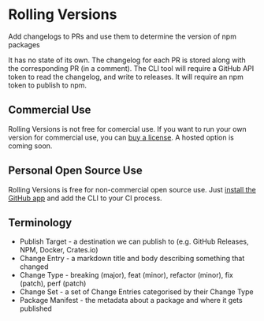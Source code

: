 # Rolling Versions

Add changelogs to PRs and use them to determine the version of npm packages

It has no state of its own. The changelog for each PR is stored along with the corresponding PR (in a comment). The CLI tool will require a GitHub API token to read the changelog, and write to releases. It will require an npm token to publish to npm.

## Commercial Use

Rolling Versions is not free for comercial use. If you want to run your own version for commercial use, you can [buy a license](https://licensezero.com/offers/fd126855-9cba-457c-b444-db54f7a4f852). A hosted option is coming soon.

## Personal Open Source Use

Rolling Versions is free for non-commercial open source use. Just [install the GitHub app](https://github.com/apps/rollingversions) and add the CLI to your CI process.

## Terminology

- Publish Target - a destination we can publish to (e.g. GitHub Releases, NPM, Docker, Crates.io)
- Change Entry - a markdown title and body describing something that changed
- Change Type - breaking (major), feat (minor), refactor (minor), fix (patch), perf (patch)
- Change Set - a set of Change Entries categorised by their Change Type
- Package Manifest - the metadata about a package and where it gets published
